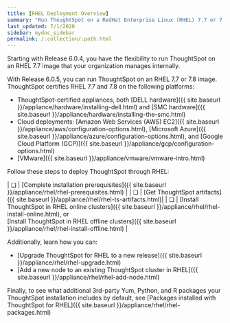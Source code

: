 ```yaml
---
title: [RHEL Deployment Overview]
summary: "Run ThoughtSpot on a RedHat Enterprise Linux (RHEL) 7.7 or 7.8 image that your organization manages internally."
last_updated: 7/1/2020
sidebar: mydoc_sidebar
permalink: /:collection/:path.html
---
```

Starting with Release 6.0.4, you have the flexibility to run ThoughtSpot on an RHEL 7.7 image that your organization manages internally.

With Release 6.0.5, you can run ThoughtSpot on an RHEL 7.7 or 7.8 image. ThoughtSpot certifies RHEL 7.7 and 7.8 on the following platforms:

- ThoughtSpot-certified appliances, both [DELL hardware]({{ site.baseurl }}/appliance/hardware/installing-dell.html) and [SMC hardware]({{ site.baseurl }}/appliance/hardware/installing-the-smc.html)
- Cloud deployments: [Amazon Web Services (AWS) EC2]({{ site.baseurl }}/appliance/aws/configuration-options.html), [Microsoft Azure]({{ site.baseurl }}/appliance/azure/configuration-options.html), and [Google Cloud Platform (GCP)]({{ site.baseurl }}/appliance/gcp/configuration-options.html)
- [VMware]({{ site.baseurl }}/appliance/vmware/vmware-intro.html)

Follow these steps to deploy ThoughtSpot through RHEL:

| &#10063; | [Complete installation prerequisites]({{ site.baseurl }}/appliance/rhel/rhel-prerequisites.html) |
| &#10063; | [Get ThoughtSpot artifacts]({{ site.baseurl }}/appliance/rhel/rhel-ts-artifacts.html)|
| &#10063; | [Install ThoughtSpot in RHEL online clusters]({{ site.baseurl }}/appliance/rhel/rhel-install-online.html), or<br/>[Install ThoughtSpot in RHEL offline clusters]({{ site.baseurl }}/appliance/rhel/rhel-install-offline.html) |

Additionally, learn how you can:
- [Upgrade ThoughtSpot for RHEL to a new release]({{ site.baseurl }}/appliance/rhel/rhel-upgrade.html)
- [Add a new node to an existing ThoughtSpot cluster in RHEL]({{ site.baseurl }}/appliance/rhel/rhel-add-node.html)

Finally, to see what additional 3rd-party Yum, Python, and R packages your ThoughtSpot installation includes by default, see [Packages installed with ThoughtSpot for RHEL]({{ site.baseurl }}/appliance/rhel/rhel-packages.html)
